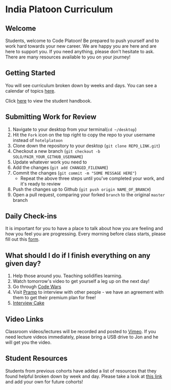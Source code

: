 # India Platoon Curriculum

## Welcome
Students, welcome to Code Platoon! Be prepared to push yourself and to work hard towards your new career. We are happy you are here and are here to support you. If you need anything, please don't hesitate to ask. There are many resources available to you on your journey!

## Getting Started
You will see curriculum broken down by weeks and days. You can see a calendar of topics [here](https://docs.google.com/spreadsheets/d/178C1rmf7rt3ya5tRDOog1g6TYQPetc1xWjI5b5n2ruU/edit?usp=sharing).

Click [here](https://docs.google.com/document/d/1KgNFbDhihSJv6OGYjFDhESaDJ6ljOyVoRQse7oQH1I0/edit?usp=sharing) to view the student handbook.

## Submitting Work for Review
1. Navigate to your desktop from your terminal(`cd ~/desktop`)
2. Hit the `Fork` icon on the top right to copy the repo to your username instead of `hotelplatoon`
3. Clone down the repository to your desktop (`git clone REPO_LINK.git`)
4. Checkout a new branch (`git checkout -b SOLO/PAIR_YOUR_GITHUB_USERNAME`)
5. Update whatever work you need to
6. Add the changes (`git add CHANGED_FILENAME`)
7. Commit the changes (`git commit -m "SOME MESSAGE HERE"`)
   - Repeat the above three steps until you've completed your work, and it's ready to review
8. Push the changes up to Github (`git push origin NAME_OF_BRANCH`)
9. Open a pull request, comparing your forked `branch` to the original `master` branch

## Daily Check-ins
It is important for you to have a place to talk about how you are feeling and how you feel you are progressing. Every morning before class starts, please fill out this [form](https://goo.gl/forms/WMMd7986vJWDonpi2).

## What should I do if I finish everything on any given day?
1. Help those around you. Teaching solidifies learning.
2. Watch tomorrow's video to get yourself a leg up on the next day!
3. Go through [Code Wars](https://www.codewars.com/)
4. Visit [Pramp](https://www.pramp.com/promo/codeplatoon) to interview with other people - we have an agreement with them to get their premium plan for free!
5. [Interview Cake](https://www.interviewcake.com/)

## Video Links
Classroom videos/lectures will be recorded and posted to [Vimeo](https://www.vimeo.com/codeplatoon). If you need lecture videos immediately, please bring a USB drive to Jon and he will get you the video.

## Student Resources
Students from previous cohorts have added a list of resources that they found helpful broken down by week and day. Please take a look at [this link](https://docs.google.com/spreadsheets/d/1nX1ylt8AOWVnwZ5v-naN7K2bfhlfZm8TRzepOuXdqWw/edit#gid=0) and add your own for future cohorts!
